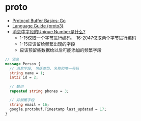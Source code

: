 # proto 

- [Protocol Buffer Basics: Go](https://developers.google.com/protocol-buffers/docs/gotutorial)
- [Language Guide (proto3)](https://developers.google.com/protocol-buffers/docs/proto3)
- [消息中字段的Unique Number是什么?](https://developers.google.com/protocol-buffers/docs/proto3#assigning_field_numbers)
    - 1-15仅取一个字节进行编码， 16-2047仅取两个字节进行编码
    - 1-15应该留给频繁出现的字段
    - 应该预留些数据给以后可能添加的频繁字段

```protobuf
// 消息
message Person {
  // 消息字段, 包括类型、名称和唯一号码
  string name = 1;
  int32 id = 2;
  
  // 数组
  repeated string phones = 3;

  // 非频繁字段
  string email = 16;
  google.protobuf.Timestamp last_updated = 17;
}
```